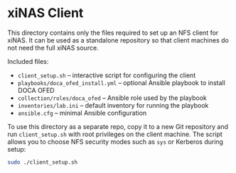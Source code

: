 # xiNAS Client

This directory contains only the files required to set up an NFS client for xiNAS.
It can be used as a standalone repository so that client machines do not need the
full xiNAS source.

Included files:

- `client_setup.sh` – interactive script for configuring the client
- `playbooks/doca_ofed_install.yml` – optional Ansible playbook to install DOCA OFED
- `collection/roles/doca_ofed` – Ansible role used by the playbook
- `inventories/lab.ini` – default inventory for running the playbook
- `ansible.cfg` – minimal Ansible configuration

To use this directory as a separate repo, copy it to a new Git repository and run
`client_setup.sh` with root privileges on the client machine. The script allows
you to choose NFS security modes such as `sys` or Kerberos during setup:

```bash
sudo ./client_setup.sh
```
